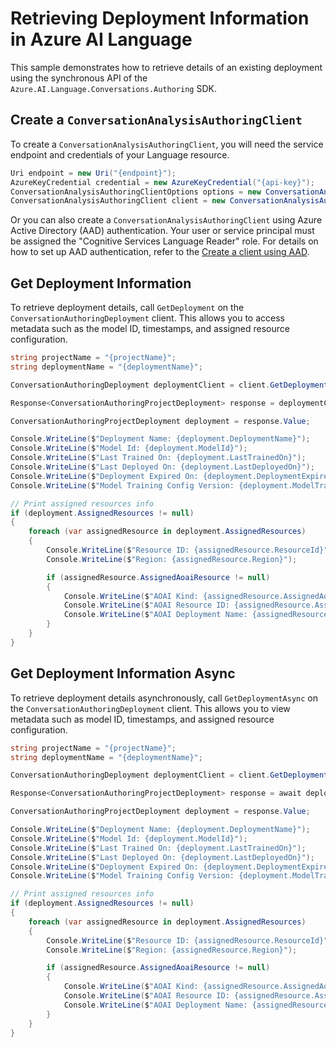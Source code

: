 # Retrieving Deployment Information in Azure AI Language

This sample demonstrates how to retrieve details of an existing deployment using the synchronous API of the `Azure.AI.Language.Conversations.Authoring` SDK.

## Create a `ConversationAnalysisAuthoringClient`

To create a `ConversationAnalysisAuthoringClient`, you will need the service endpoint and credentials of your Language resource.

```C# Snippet:CreateAuthoringClientForSpecificApiVersion
Uri endpoint = new Uri("{endpoint}");
AzureKeyCredential credential = new AzureKeyCredential("{api-key}");
ConversationAnalysisAuthoringClientOptions options = new ConversationAnalysisAuthoringClientOptions(ConversationAnalysisAuthoringClientOptions.ServiceVersion.V2024_11_15_Preview);
ConversationAnalysisAuthoringClient client = new ConversationAnalysisAuthoringClient(endpoint, credential, options);
```

Or you can also create a `ConversationAnalysisAuthoringClient` using Azure Active Directory (AAD) authentication. Your user or service principal must be assigned the "Cognitive Services Language Reader" role.
For details on how to set up AAD authentication, refer to the [Create a client using AAD](https://github.com/Azure/azure-sdk-for-net/blob/main/sdk/cognitivelanguage/Azure.AI.Language.Conversations.Authoring/README.md#create-a-client-using-azure-active-directory-authentication).

## Get Deployment Information

To retrieve deployment details, call `GetDeployment` on the `ConversationAuthoringDeployment` client. This allows you to access metadata such as the model ID, timestamps, and assigned resource configuration.

```C# Snippet:Sample15_ConversationsAuthoring_GetDeployment
string projectName = "{projectName}";
string deploymentName = "{deploymentName}";

ConversationAuthoringDeployment deploymentClient = client.GetDeployment(projectName, deploymentName);

Response<ConversationAuthoringProjectDeployment> response = deploymentClient.GetDeployment();

ConversationAuthoringProjectDeployment deployment = response.Value;

Console.WriteLine($"Deployment Name: {deployment.DeploymentName}");
Console.WriteLine($"Model Id: {deployment.ModelId}");
Console.WriteLine($"Last Trained On: {deployment.LastTrainedOn}");
Console.WriteLine($"Last Deployed On: {deployment.LastDeployedOn}");
Console.WriteLine($"Deployment Expired On: {deployment.DeploymentExpiredOn}");
Console.WriteLine($"Model Training Config Version: {deployment.ModelTrainingConfigVersion}");

// Print assigned resources info
if (deployment.AssignedResources != null)
{
    foreach (var assignedResource in deployment.AssignedResources)
    {
        Console.WriteLine($"Resource ID: {assignedResource.ResourceId}");
        Console.WriteLine($"Region: {assignedResource.Region}");

        if (assignedResource.AssignedAoaiResource != null)
        {
            Console.WriteLine($"AOAI Kind: {assignedResource.AssignedAoaiResource.Kind}");
            Console.WriteLine($"AOAI Resource ID: {assignedResource.AssignedAoaiResource.ResourceId}");
            Console.WriteLine($"AOAI Deployment Name: {assignedResource.AssignedAoaiResource.DeploymentName}");
        }
    }
}
```

## Get Deployment Information Async

To retrieve deployment details asynchronously, call `GetDeploymentAsync` on the `ConversationAuthoringDeployment` client. This allows you to view metadata such as model ID, timestamps, and assigned resource configuration.

```C# Snippet:Sample15_ConversationsAuthoring_GetDeploymentAsync
string projectName = "{projectName}";
string deploymentName = "{deploymentName}";

ConversationAuthoringDeployment deploymentClient = client.GetDeployment(projectName, deploymentName);

Response<ConversationAuthoringProjectDeployment> response = await deploymentClient.GetDeploymentAsync();

ConversationAuthoringProjectDeployment deployment = response.Value;

Console.WriteLine($"Deployment Name: {deployment.DeploymentName}");
Console.WriteLine($"Model Id: {deployment.ModelId}");
Console.WriteLine($"Last Trained On: {deployment.LastTrainedOn}");
Console.WriteLine($"Last Deployed On: {deployment.LastDeployedOn}");
Console.WriteLine($"Deployment Expired On: {deployment.DeploymentExpiredOn}");
Console.WriteLine($"Model Training Config Version: {deployment.ModelTrainingConfigVersion}");

// Print assigned resources info
if (deployment.AssignedResources != null)
{
    foreach (var assignedResource in deployment.AssignedResources)
    {
        Console.WriteLine($"Resource ID: {assignedResource.ResourceId}");
        Console.WriteLine($"Region: {assignedResource.Region}");

        if (assignedResource.AssignedAoaiResource != null)
        {
            Console.WriteLine($"AOAI Kind: {assignedResource.AssignedAoaiResource.Kind}");
            Console.WriteLine($"AOAI Resource ID: {assignedResource.AssignedAoaiResource.ResourceId}");
            Console.WriteLine($"AOAI Deployment Name: {assignedResource.AssignedAoaiResource.DeploymentName}");
        }
    }
}
```

